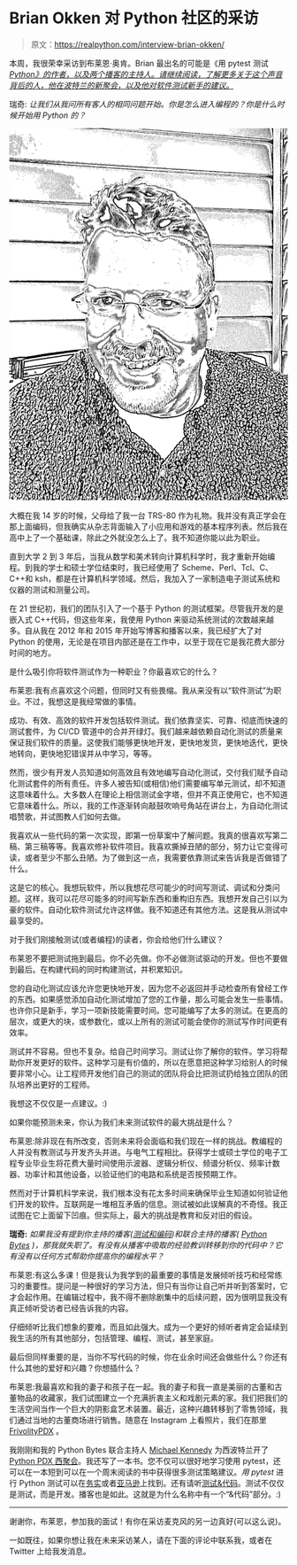 # Brian Okken 对 Python 社区的采访

> 原文：<https://realpython.com/interview-brian-okken/>

本周，我很荣幸采访到布莱恩·奥肯。Brian 最出名的可能是《用 pytest 测试 *[Python》的作者，以及两个播客的主持人。请继续阅读，了解更多关于这个声音背后的人，他在波特兰的新聚会，以及他对软件测试新手的建议。](https://realpython.com/asins/1680502409/)*

瑞奇: *让我们从我问所有客人的相同问题开始。你是怎么进入编程的？你是什么时候开始用 Python 的？*

![Brian Okken](img/150b5707a503c64374761913fabfe40b.png)

大概在我 14 岁的时候，父母给了我一台 TRS-80 作为礼物。我并没有真正学会在那上面编码，但我确实从杂志背面输入了小应用和游戏的基本程序列表。然后我在高中上了一个基础课，除此之外就没怎么上了。我不知道你能以此为职业。

直到大学 2 到 3 年后，当我从数学和美术转向计算机科学时，我才重新开始编程。到我的学士和硕士学位结束时，我已经使用了 Scheme、Perl、Tcl、C、C++和 ksh，都是在计算机科学领域。然后，我加入了一家制造电子测试系统和仪器的测试和测量公司。

在 21 世纪初，我们的团队引入了一个基于 Python 的测试框架。尽管我开发的是嵌入式 C++代码，但这些年来，我使用 Python 来驱动系统测试的次数越来越多。自从我在 2012 年和 2015 年开始写博客和播客以来，我已经扩大了对 Python 的使用，无论是在项目内部还是在工作中，以至于现在它是我花费大部分时间的地方。

是什么吸引你将软件测试作为一种职业？你最喜欢它的什么？

布莱恩:我有点喜欢这个问题，但同时又有些畏缩。我从来没有以“软件测试”为职业。不过，我想这是我经常做的事情。

成功、有效、高效的软件开发包括软件测试。我们依靠坚实、可靠、彻底而快速的测试套件，为 CI/CD 管道中的合并开绿灯。我们越来越依赖自动化测试的质量来保证我们软件的质量。这使我们能够更快地开发，更快地发货，更快地迭代，更快地转向，更快地犯错误并从中学习，等等。

然而，很少有开发人员知道如何高效且有效地编写自动化测试，交付我们赋予自动化测试套件的所有责任。许多人被告知(或相信)他们需要编写单元测试，却不知道这意味着什么。大多数人在理论上相信测试金字塔，但并不真正使用它，也不知道它意味着什么。所以，我的工作逐渐转向敲鼓吹响号角站在讲台上，为自动化测试唱赞歌，并试图教人们如何去做。

我喜欢从一些代码的第一次实现，即第一份草案中了解问题。我真的很喜欢写第二稿、第三稿等等。我喜欢修补软件项目。我喜欢撕掉丑陋的部分，努力让它变得可读，或者至少不那么丑陋。为了做到这一点，我需要依靠测试来告诉我是否做错了什么。

这是它的核心。我想玩软件，所以我想花尽可能少的时间写测试、调试和分类问题。这样，我可以花尽可能多的时间写新东西和重构旧东西。我想开发自己引以为豪的软件。自动化软件测试允许这样做。我不知道还有其他方法。这是我从测试中最享受的。

对于我们刚接触测试(或者编程)的读者，你会给他们什么建议？

布莱恩不要把测试拖到最后。你不必先做。你不必做测试驱动的开发。但也不要做到最后。在构建代码的同时构建测试，并积累知识。

您的自动化测试应该允许您更快地开发，因为您不必返回并手动检查所有曾经工作的东西。如果感觉添加自动化测试增加了您的工作量，那么可能会发生一些事情。也许你只是新手，学习一项新技能需要时间。您可能编写了太多的测试。在更高的层次，或更大的块，或参数化，或以上所有的测试可能会使你的测试写作时间更有效率。

测试并不容易。但也不复杂。给自己时间学习。测试让你了解你的软件。学习将帮助你开发更好的软件。这种学习是有价值的，所以在愿意把这种学习给别人的时候要非常小心。让工程师开发他们自己的测试的团队将会比把测试扔给独立团队的团队培养出更好的工程师。

我想这不仅仅是一点建议。:)

如果你能预测未来，你认为我们未来测试软件的最大挑战是什么？

布莱恩:除非现在有所改变，否则未来将会面临和我们现在一样的挑战。教编程的人并没有教测试与开发齐头并进。与电气工程相比。获得学士或硕士学位的电子工程专业毕业生将花费大量时间使用示波器、逻辑分析仪、频谱分析仪、频率计数器、功率计和其他设备，以验证他们的电路和系统是否按预期工作。

然而对于计算机科学来说，我们根本没有花太多时间来确保毕业生知道如何验证他们开发的软件。互联网是一堆相互矛盾的信息。测试被如此误解真的不奇怪。我正试图在它上面留下凹痕。但实际上，最大的挑战是教育和反对旧的假设。

**瑞奇:** *如果我没有提到你主持的播客([测试和编码](https://testandcode.com/))和联合主持的播客( [Python Bytes](https://pythonbytes.fm/) )，那我就失职了。有没有从播客中吸取的经验教训转移到你的代码中？它有没有以任何方式帮助你提高你的编程水平？*

布莱恩:有这么多课！但是我认为我学到的最重要的事情是发展倾听技巧和经常练习的重要性。提问是一种很好的学习方法，但只有当你让自己听并听到答案时，它才会起作用。在编辑过程中，我不得不删除剧集中的后续问题，因为很明显我没有真正倾听受访者已经告诉我的内容。

仔细倾听比我们想象的要难，而且如此强大。成为一个更好的倾听者肯定会延续到我生活的所有其他部分，包括管理、编程、测试，甚至家庭。

最后但同样重要的是，当你不写代码的时候，你在业余时间还会做些什么？你还有什么其他的爱好和兴趣？你想插什么？

布莱恩:我最喜欢和我的妻子和孩子在一起。我的妻子和我一直是美丽的古董和古董物品的收藏家，我们试图建立一个充满折衷主义和戏剧元素的家。我们把我们的生活空间当作一个巨大的阴影盒艺术装置。最近，这种兴趣转移到了零售领域，我们通过当地的古董商场进行销售。随意在 Instagram 上看照片，我们在那里 [FrivolityPDX](https://www.instagram.com/frivolitypdx/) 。

我刚刚和我的 Python Bytes 联合主持人 [Michael Kennedy](https://realpython.com/interview-michael-kennedy/) 为西波特兰开了 [Python PDX 西聚会](https://www.meetup.com/Python-PDX-West)。我还写了一本书。您不仅可以很好地学习使用 pytest，还可以在一本短到可以在一个周末阅读的书中获得很多测试策略建议。*用 pytest* 进行 Python 测试可以在[务实](http://pragprog.com/book/bopytest/python-testing-with-pytest)或者[亚马逊](https://realpython.com/asins/1680502409/)上找到。还有请听[测试&代码](https://testandcode.com/)。测试不仅仅是测试，而是开发。播客也是如此。这就是为什么名称中有一个“&代码”部分。:)

* * *

谢谢你，布莱恩，参加我的面试！有你在采访麦克风的另一边真好(可以这么说)。

一如既往，如果你想让我在未来采访某人，请在下面的评论中联系我，或者在 Twitter 上给我发消息。